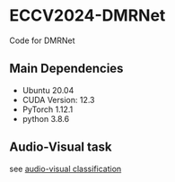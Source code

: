 # ECCV2024-DMRNet
Code for DMRNet



## Main Dependencies
+ Ubuntu 20.04
+ CUDA Version: 12.3
+ PyTorch 1.12.1
+ python 3.8.6

## Audio-Visual task
see [audio-visual classification](audio-visual%20classification)
